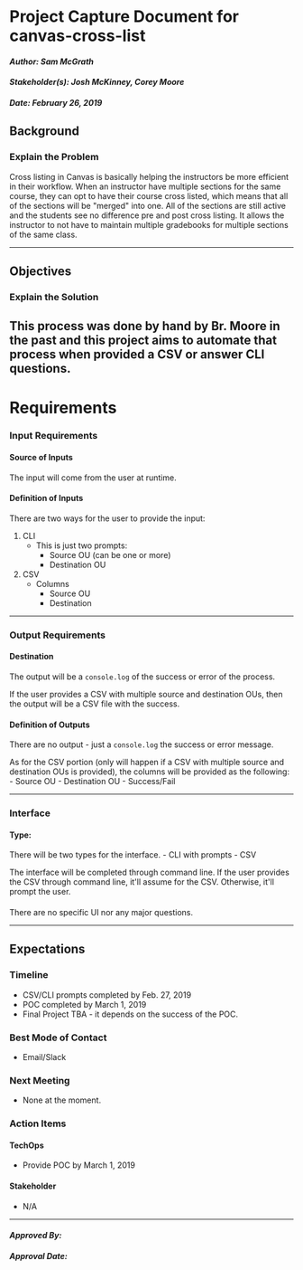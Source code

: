 # Project Capture Document for canvas-cross-list
#### *Author: Sam McGrath*
#### *Stakeholder(s): Josh McKinney, Corey Moore*
#### *Date: February 26, 2019*


## Background
### Explain the Problem
Cross listing in Canvas is basically helping the instructors be more efficient in their workflow. When an instructor have multiple sections for the same course, they can opt to have their course cross listed, which means that all of the sections will be "merged" into one. All of the sections are still active and the students see no difference pre and post cross listing. It allows the instructor to not have to maintain multiple gradebooks for multiple sections of the same class.



-----

## Objectives
### Explain the Solution
This process was done by hand by Br. Moore in the past and this project aims to automate that process when provided a CSV or answer CLI questions.
-----

# Requirements

### Input Requirements

#### Source of Inputs

The input will come from the user at runtime.

#### Definition of Inputs

There are two ways for the user to provide the input:

1. CLI
    - This is just two prompts:
        - Source OU (can be one or more)
        - Destination OU
2. CSV
    - Columns
        - Source OU
        - Destination

---

### Output Requirements
#### Destination

The output will be a `console.log` of the success or error of the process.

If the user provides a CSV with multiple source and destination OUs, then the output
will be a CSV file with the success.

#### Definition of Outputs

There are no output - just a `console.log` the success or error message.

As for the CSV portion (only will happen if a CSV with multiple source and destination OUs is provided), the columns will be provided as the following:
    - Source OU
    - Destination OU
    - Success/Fail

---

### Interface

#### Type: 

There will be two types for the interface.
    - CLI with prompts
    - CSV

The interface will be completed through command line. If the user provides the CSV through command line, it'll assume for the CSV. Otherwise, it'll prompt the user.

#### 

There are no specific UI nor any major questions.

-----

## Expectations

### Timeline

- CSV/CLI prompts completed by Feb. 27, 2019
- POC completed by March 1, 2019
- Final Project TBA - it depends on the success of the POC.

### Best Mode of Contact

- Email/Slack

### Next Meeting

- None at the moment.

### Action Items
#### TechOps

- Provide POC by March 1, 2019

#### Stakeholder

- N/A

-----

#### *Approved By:* 
#### *Approval Date:*
